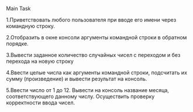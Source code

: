 Main Task

1.Приветствовать любого пользователя при вводе его имени через командную строку.

2.Отобразить в окне консоли аргументы командной строки в обратном порядке.

3.Вывести заданное количество случайных чисел с переходом и без перехода на новую строку

4.Ввести целые числа как аргументы командной строки, подсчитать их сумму (произведение) и вывести результат на консоль.

5.Ввести число от 1 до 12. Вывести на консоль название месяца, соответствующего данному числу. Осуществить проверку 
корректности ввода чисел.